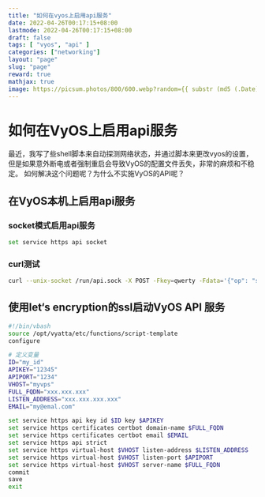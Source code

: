 ```yaml
---
title: "如何在vyos上启用api服务"
date: 2022-04-26T00:17:15+08:00
lastmode: 2022-04-26T00:17:15+08:00
draft: false
tags: [ "vyos", "api" ]
categories: ["networking"]
layout: "page"
slug: "page"
reward: true
mathjax: true
image: https://picsum.photos/800/600.webp?random={{ substr (md5 (.Date)) 4 8 }}
---
```



# 如何在VyOS上启用api服务

最近，我写了些shell脚本来自动探测网络状态，并通过脚本来更改vyos的设置，但是如果意外断电或者强制重启会导致VyOS的配置文件丢失，非常的麻烦和不稳定。
如何解决这个问题呢？为什么不实施VyOS的API呢？

## 在VyOS本机上启用api服务
### socket模式启用api服务
```bash
set service https api socket 
```

### curl测试

```bash
curl --unix-socket /run/api.sock -X POST -Fkey=qwerty -Fdata='{"op": "showConfig", "path": []}' http://localhost/retrieve
```

## 使用let‘s encryption的ssl启动VyOS API 服务

```bash
#!/bin/vbash
source /opt/vyatta/etc/functions/script-template
configure

# 定义变量
ID="my_id"
APIKEY="12345"
APIPORT="1234"
VHOST="myvps"
FULL_FQDN="xxx.xxx.xxx"
LISTEN_ADDRESS="xxx.xxx.xxx.xxx"
EMAIL="my@emal.com"

set service https api key id $ID key $APIKEY
set service https certificates certbot domain-name $FULL_FQDN
set service https certificates certbot email $EMAIL
set service https api strict
set service https virtual-host $VHOST listen-address $LISTEN_ADDRESS
set service https virtual-host $VHOST listen-port $APIPORT
set service https virtual-host $VHOST server-name $FULL_FQDN
commit
save
exit
```




